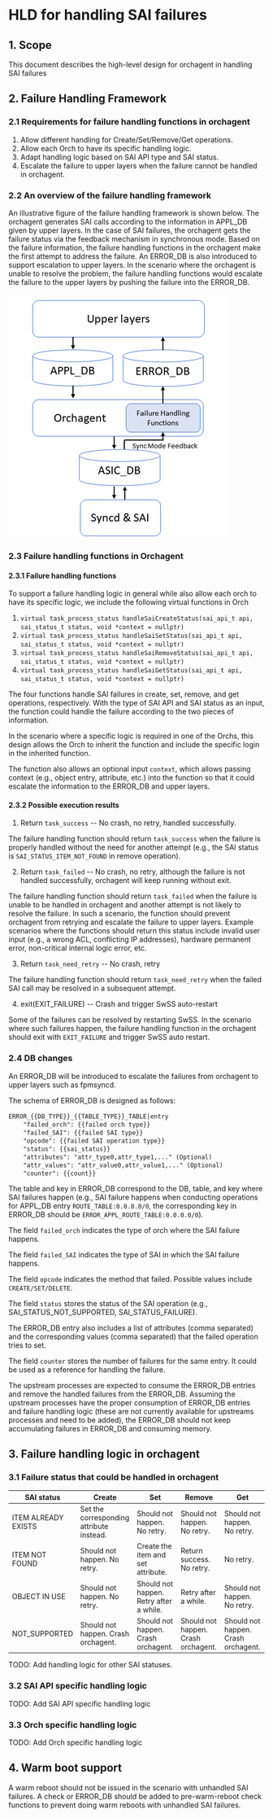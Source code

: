 # HLD for handling SAI failures

## 1. Scope

This document describes the high-level design for orchagent in handling SAI failures

## 2. Failure Handling Framework

### 2.1 Requirements for failure handling functions in orchagent

1. Allow different handling for Create/Set/Remove/Get operations.
1. Allow each Orch to have its specific handling logic.
1. Adapt handling logic based on SAI API type and SAI status.
1. Escalate the failure to upper layers when the failure cannot be handled in orchagent.

### 2.2 An overview of the failure handling framework

An illustrative figure of the failure handling framework is shown below.
The orchagent generates SAI calls according to the information in APPL_DB given by upper layers.
In the case of SAI failures, the orchagent gets the failure status via the feedback mechanism in synchronous mode.
Based on the failure information, the failure handling functions in the orchagent make the first attempt to address the failure.
An ERROR_DB is also introduced to support escalation to upper layers.
In the scenario where the orchagent is unable to resolve the problem, the failure handling functions would escalate the failure to the upper layers by pushing the failure into the ERROR_DB.

<img src="Framework.png">

### 2.3 Failure handling functions in Orchagent

#### 2.3.1 Failure handling functions

To support a failure handling logic in general while also allow each orch to have its specific logic, we include the following virtual functions in Orch

1. `virtual task_process_status handleSaiCreateStatus(sai_api_t api, sai_status_t status, void *context = nullptr)`
2. `virtual task_process_status handleSaiSetStatus(sai_api_t api, sai_status_t status, void *context = nullptr)`
3. `virtual task_process_status handleSaiRemoveStatus(sai_api_t api, sai_status_t status, void *context = nullptr)`
4. `virtual task_process_status handleSaiGetStatus(sai_api_t api, sai_status_t status, void *context = nullptr)`

The four functions handle SAI failures in create, set, remove, and get operations, respectively.
With the type of SAI API and SAI status as an input, the function could handle the failure according to the two pieces of information.

In the scenario where a specific logic is required in one of the Orchs, this design allows the Orch to inherit the function and include the specific login in the inherited function.

The function also allows an optional input `context`, which allows passing context (e.g., object entry, attribute, etc.) into the function so that it could escalate the information to the ERROR_DB and upper layers.

#### 2.3.2 Possible execution results

1. Return `task_success` --  No crash, no retry, handled successfully.

The failure handling function should return `task_success` when the failure is properly handled without the need for another attempt (e.g., the SAI status is `SAI_STATUS_ITEM_NOT_FOUND` in remove operation).

2. Return `task_failed` -- No crash, no retry, although the failure is not handled successfully, orchagent will keep running without exit.

The failure handling function should return `task_failed` when the failure is unable to be handled in orchagent and another attempt is not likely to resolve the failure. In such a scenario, the function should prevent orchagent from retrying and escalate the failure to upper layers. Example scenarios where the functions should return this status include invalid user input (e.g., a wrong ACL, conflicting IP addresses), hardware permanent error, non-critical internal logic error, etc.

3. Return `task_need_retry` --  No crash, retry

The failure handling function should return `task_need_retry` when the failed SAI call may be resolved in a subsequent attempt.

4. exit(EXIT_FAILURE) -- Crash and trigger SwSS auto-restart

Some of the failures can be resolved by restarting SwSS.
In the scenario where such failures happen, the failure handling function in the orchagent should exit with `EXIT_FAILURE` and trigger SwSS auto restart.

### 2.4 DB changes

An ERROR_DB will be introduced to escalate the failures from orchagent to upper layers such as fpmsyncd.

The schema of ERROR_DB is designed as follows:

```
ERROR_{{DB_TYPE}}_{{TABLE_TYPE}}_TABLE|entry
    "failed_orch": {{failed orch type}}
    "failed_SAI": {{failed SAI type}}
    "opcode": {{failed SAI operation type}}
    "status": {{sai_status}}
    "attributes": "attr_type0,attr_type1,..." (Optional)
    "attr_values": "attr_value0,attr_value1,..." (Optional)
    "counter": {{count}}
```

The table and key in ERROR_DB correspond to the DB, table, and key where SAI failures happen (e.g., SAI failure happens when conducting operations for APPL_DB entry `ROUTE_TABLE:0.0.0.0/0`, the corresponding key in ERROR_DB should be `ERROR_APPL_ROUTE_TABLE:0.0.0.0/0`).

The field `failed_orch` indicates the type of orch where the SAI failure happens.

The field `failed_SAI` indicates the type of SAI in which the SAI failure happens.

The field `opcode` indicates the method that failed.
Possible values include `CREATE/SET/DELETE`.

The field `status` stores the status of the SAI operation (e.g., SAI_STATUS_NOT_SUPPORTED, SAI_STATUS_FAILURE).

The ERROR_DB entry also includes a list of attributes (comma separated) and the corresponding values (comma separated) that the failed operation tries to set.

The field `counter` stores the number of failures for the same entry. It could be used as a reference for handling the failure.

The upstream processes are expected to consume the ERROR_DB entries and remove the handled failures from the ERROR_DB.
Assuming the upstream processes have the proper consumption of ERROR_DB entries and failure handling logic (these are not currently available for upstreams processes and need to be added), the ERROR_DB should not keep accumulating failures in ERROR_DB and consuming memory.

## 3. Failure handling logic in orchagent

### 3.1 Failure status that could be handled in orchagent

| SAI status | Create | Set | Remove | Get
|-----|-----|-----|-----|-----|
| ITEM ALREADY EXISTS           | Set the corresponding attribute instead. | Should not happen. No retry. | Should not happen. No retry. |Should not happen. No retry. |
| ITEM NOT FOUND                | Should not happen. No retry. | Create the item and set attribute. | Return success. No retry. | No retry. |
| OBJECT IN USE                 | Should not happen. No retry. | Should not happen. Retry after a while. | Retry after a while. | Should not happen. No retry. |Should not happen. No retry. |
| NOT_SUPPORTED | Should not happen. Crash orchagent. | Should not happen. Crash orchagent. | Should not happen. Crash orchagent. | Should not happen. Crash orchagent. |

TODO: Add handling logic for other SAI statuses.

### 3.2 SAI API specific handling logic

TODO: Add SAI API specific handling logic

### 3.3 Orch specific handling logic

TODO: Add Orch specific handling logic

## 4. Warm boot support

A warm reboot should not be issued in the scenario with unhandled SAI failures.
A check or ERROR_DB should be added to pre-warm-reboot check functions to prevent doing warm reboots with unhandled SAI failures.
